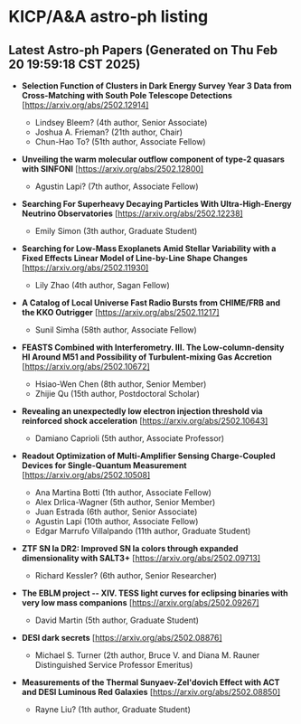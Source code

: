# KICP/A&A astro-ph listing

## Latest Astro-ph Papers (Generated on Thu Feb 20 19:59:18 CST 2025)

- **Selection Function of Clusters in Dark Energy Survey Year 3 Data from Cross-Matching with South Pole Telescope Detections**
[https://arxiv.org/abs/2502.12914]
  + Lindsey Bleem? (4th author, Senior Associate)
  + Joshua A. Frieman? (21th author, Chair)
  + Chun-Hao To? (51th author, Associate Fellow)

- **Unveiling the warm molecular outflow component of type-2 quasars with SINFONI**
[https://arxiv.org/abs/2502.12800]
  + Agustin Lapi? (7th author, Associate Fellow)

- **Searching For Superheavy Decaying Particles With Ultra-High-Energy Neutrino Observatories**
[https://arxiv.org/abs/2502.12238]
  + Emily Simon (3th author, Graduate Student)

- **Searching for Low-Mass Exoplanets Amid Stellar Variability with a Fixed Effects Linear Model of Line-by-Line Shape Changes**
[https://arxiv.org/abs/2502.11930]
  + Lily Zhao (4th author, Sagan Fellow)

- **A Catalog of Local Universe Fast Radio Bursts from CHIME/FRB and the KKO Outrigger**
[https://arxiv.org/abs/2502.11217]
  + Sunil Simha (58th author, Associate Fellow)

- **FEASTS Combined with Interferometry. III. The Low-column-density HI Around M51 and Possibility of Turbulent-mixing Gas Accretion**
[https://arxiv.org/abs/2502.10672]
  + Hsiao-Wen Chen (8th author, Senior Member)
  + Zhijie Qu (15th author, Postdoctoral Scholar)

- **Revealing an unexpectedly low electron injection threshold via reinforced shock acceleration**
[https://arxiv.org/abs/2502.10643]
  + Damiano Caprioli (5th author, Associate Professor)

- **Readout Optimization of Multi-Amplifier Sensing Charge-Coupled Devices for Single-Quantum Measurement**
[https://arxiv.org/abs/2502.10508]
  + Ana Martina Botti (1th author, Associate Fellow)
  + Alex Drlica-Wagner (5th author, Senior Member)
  + Juan  Estrada (6th author, Senior Associate)
  + Agustin Lapi (10th author, Associate Fellow)
  + Edgar Marrufo Villalpando (11th author, Graduate Student)

- **ZTF SN Ia DR2: Improved SN Ia colors through expanded dimensionality with SALT3+**
[https://arxiv.org/abs/2502.09713]
  + Richard Kessler? (6th author, Senior Researcher)

- **The EBLM project -- XIV. TESS light curves for eclipsing binaries with very low mass companions**
[https://arxiv.org/abs/2502.09267]
  + David Martin (5th author, Graduate Student)

- **DESI dark secrets**
[https://arxiv.org/abs/2502.08876]
  + Michael S. Turner (2th author, Bruce V. and Diana M. Rauner Distinguished Service Professor Emeritus)

- **Measurements of the Thermal Sunyaev-Zel'dovich Effect with ACT and DESI Luminous Red Galaxies**
[https://arxiv.org/abs/2502.08850]
  + Rayne Liu? (1th author, Graduate Student)

